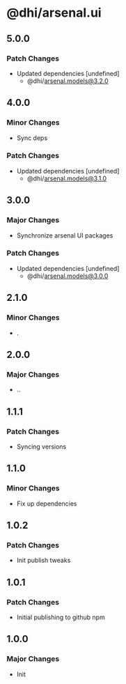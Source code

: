 # @dhi/arsenal.ui

## 5.0.0

### Patch Changes

- Updated dependencies [undefined]
  - @dhi/arsenal.models@3.2.0

## 4.0.0

### Minor Changes

- Sync deps

### Patch Changes

- Updated dependencies [undefined]
  - @dhi/arsenal.models@3.1.0

## 3.0.0

### Major Changes

- Synchronize arsenal UI packages

### Patch Changes

- Updated dependencies [undefined]
  - @dhi/arsenal.models@3.0.0

## 2.1.0

### Minor Changes

- .

## 2.0.0

### Major Changes

- ..

## 1.1.1

### Patch Changes

- Syncing versions

## 1.1.0

### Minor Changes

- Fix up dependencies

## 1.0.2

### Patch Changes

- Init publish tweaks

## 1.0.1

### Patch Changes

- Initial publishing to github npm

## 1.0.0

### Major Changes

- Init
